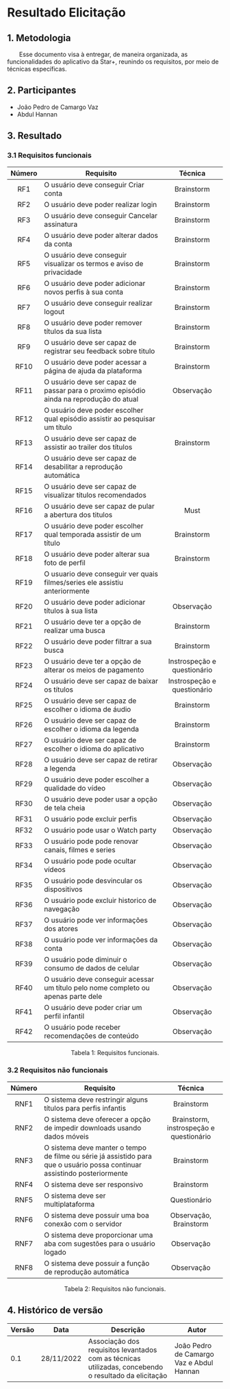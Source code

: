 # Resultado Elicitação

## 1. Metodologia

&emsp;&emsp;Esse documento visa à entregar, de maneira organizada, as funcionalidades do aplicativo da Star+, reunindo os requisitos, por meio de técnicas específicas.

## 2. Participantes

- João Pedro de Camargo Vaz
- Abdul Hannan

## 3. Resultado

### 3.1 Requisitos funcionais

<center>

| Número | Requisito | Técnica        |
| :------: | ---------- | :---------------------------------------------------: |
| RF1 | O usuário deve conseguir Criar conta | Brainstorm |
| RF2 | O usuário deve poder realizar login | Brainstorm |
| RF3 | O usuário deve conseguir Cancelar assinatura | Brainstorm |
| RF4 | O usuário deve poder alterar dados da conta | Brainstorm |
| RF5 | O usuário deve conseguir visualizar os termos e aviso de privacidade | Brainstorm |
| RF6 | O usuário deve poder adicionar novos perfis à sua conta | Brainstorm |
| RF7 | O usuário deve conseguir realizar logout | Brainstorm |
| RF8 | O usuário deve poder remover títulos da sua lista | Brainstorm |
| RF9 | O usuário deve ser capaz de registrar seu feedback sobre titulo | Brainstorm |
| RF10 | O usuário deve poder acessar a página de ajuda da plataforma | Brainstorm |
| RF11 | O usuário deve ser capaz de passar para o proximo episódio ainda na reprodução do atual | Observação |
| RF12 | O usuário deve poder escolher qual episódio assistir ao pesquisar um título |
| RF13 | O usuário deve ser capaz de assistir ao trailer dos títulos | Brainstorm |
| RF14 | O usuário deve ser capaz de desabilitar a reprodução automática |
| RF15 | O usuário deve ser capaz de visualizar títulos recomendados |
| RF16 | O usuário deve ser capaz de pular a abertura dos titulos |Must| |
| RF17 | O usuário deve poder escolher qual temporada assistir de um título | Brainstorm |
| RF18 | O usuário deve poder alterar sua foto de perfil | Brainstorm |
| RF19 | O usuario deve conseguir ver quais filmes/series ele assistiu anteriormente |
| RF20 | O usuário deve poder adicionar títulos à sua lista | Observação |
| RF21 | O usuário deve ter a opção de realizar uma busca | Brainstorm |
| RF22 | O usuário deve poder filtrar a sua busca | Brainstorm |
| RF23 | O usuário deve ter a opção de alterar os meios de pagamento | Instrospeção e questionário |
| RF24 | O usuário deve ser capaz de baixar os títulos | Instrospeção e questionário |
| RF25 | O usuário deve ser capaz de escolher o idioma de áudio | Brainstorm |
| RF26 | O usuário deve ser capaz de escolher o idioma da legenda | Brainstorm |
| RF27 | O usuário deve ser capaz de escolher o idioma do aplicativo | Brainstorm |
| RF28 | O usuário deve ser capaz de retirar a legenda | Observação |
| RF29 | O usuário deve poder escolher a qualidade do vídeo | Observação |
| RF30 | O usuário deve poder usar a opção de tela cheia | Observação |
| RF31 | O usuário pode excluir perfis | Observação |
| RF32 | O usuário pode usar o Watch party | Observação |
| RF33 | O usuário pode pode renovar canais, filmes e series | Observação |
| RF34 | O usuário pode pode ocultar vídeos | Observação |
| RF35 | O usuário pode desvincular os dispositivos | Observação |
| RF36 | O usuário pode excluir historico de navegação | Observação |
| RF37 | O usuário pode ver informações dos atores | Observação |
| RF38 | O usuário pode ver informações da conta | Observação |
| RF39 | O usuário pode diminuir o consumo de dados de celular | Observação |
| RF40 | O usuário deve conseguir acessar um título pelo nome completo ou apenas parte dele | Observação |
| RF41 | O usuário deve poder criar um perfil infantil | Observação |
| RF42 | O usuário pode receber recomendações de conteúdo | Observação |

<figcaption>Tabela 1: Requisitos funcionais.</figcaption>

</center>

### 3.2 Requisitos não funcionais

<center>

| Número | Requisito | Técnica        |
| :------: | ---------- | :---------------------------------------------------: |
| RNF1 | O sistema deve restringir alguns títulos para perfis infantis | Brainstorm |
| RNF2 | O sistema deve oferecer a opção de impedir downloads usando dados móveis | Brainstorm, instrospeção e questionário |
| RNF3 | O sistema deve manter o tempo de filme ou série já assistido para que o usuário possa continuar assistindo posteriormente | Brainstorm |
| RNF4 | O sistema deve ser responsivo | Brainstorm |
| RNF5 | O sistema deve ser multiplataforma | Questionário |
| RNF6 | O sistema deve possuir uma boa conexão com o servidor | Observação, Brainstorm |
| RNF7 | O sistema deve proporcionar uma aba com sugestões para o usuário logado | Observação |
| RNF8 | O sistema deve possuir a função de reprodução automática | Observação |

<figcaption>Tabela 2: Requisitos não funcionais.</figcaption>

</center>

## 4. Histórico de versão

| Versão | Data       | Descrição                                           | Autor        |
| ------ | ---------- | --------------------------------------------------- | ------------ |
| 0.1    | 28/11/2022 | Associação dos requisitos levantados com as técnicas utilizadas, concebendo o resultado da elicitação  | João Pedro de Camargo Vaz e Abdul Hannan |
